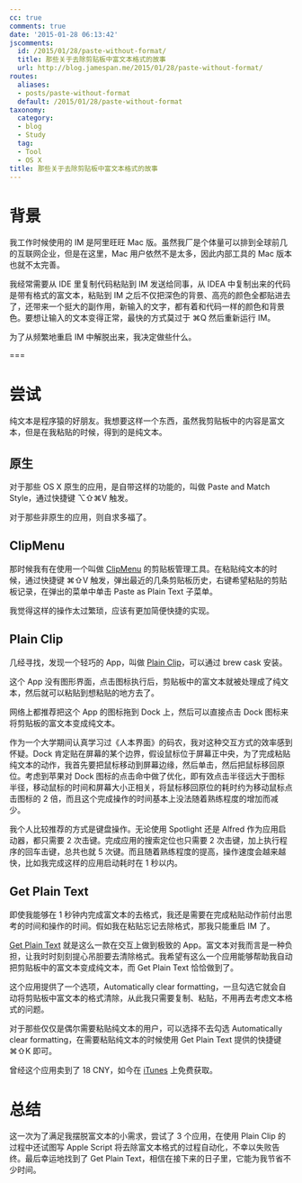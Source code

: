 ```yaml
---
cc: true
comments: true
date: '2015-01-28 06:13:42'
jscomments:
  id: /2015/01/28/paste-without-format/
  title: 那些关于去除剪贴板中富文本格式的故事
  url: http://blog.jamespan.me/2015/01/28/paste-without-format/
routes:
  aliases:
  - posts/paste-without-format
  default: /2015/01/28/paste-without-format
taxonomy:
  category:
  - blog
  - Study
  tag:
  - Tool
  - OS X
title: 那些关于去除剪贴板中富文本格式的故事
---
```


# 背景

我工作时候使用的 IM 是阿里旺旺 Mac 版。虽然我厂是个体量可以排到全球前几的互联网企业，但是在这里，Mac 用户依然不是太多，因此内部工具的 Mac 版本也就不太完善。

我经常需要从 IDE 里复制代码粘贴到 IM 发送给同事，从 IDEA 中复制出来的代码是带有格式的富文本，粘贴到 IM 之后不仅把深色的背景、高亮的颜色全都贴进去了，还带来一个挺大的副作用，新输入的文字，都有着和代码一样的颜色和背景色。要想让输入的文本变得正常，最快的方式莫过于 ⌘Q 然后重新运行 IM。

为了从频繁地重启 IM 中解脱出来，我决定做些什么。

===



# 尝试

纯文本是程序猿的好朋友。我想要这样一个东西，虽然我剪贴板中的内容是富文本，但是在我粘贴的时候，得到的是纯文本。

## 原生

对于那些 OS X 原生的应用，是自带这样的功能的，叫做 Paste and Match Style，通过快捷键 ⌥⇧⌘V 触发。

对于那些非原生的应用，则自求多福了。

## ClipMenu

那时候我有在使用一个叫做 [ClipMenu][1] 的剪贴板管理工具。在粘贴纯文本的时候，通过快捷键 ⌘⇧V 触发，弹出最近的几条剪贴板历史，右键希望粘贴的剪贴板记录，在弹出的菜单中单击 Paste as Plain Text 子菜单。

我觉得这样的操作太过繁琐，应该有更加简便快捷的实现。

## Plain Clip

几经寻找，发现一个轻巧的 App，叫做 [Plain Clip][2]，可以通过 brew cask 安装。

这个 App 没有图形界面，点击图标执行后，剪贴板中的富文本就被处理成了纯文本，然后就可以粘贴到想粘贴的地方去了。

网络上都推荐把这个 App 的图标拖到 Dock 上，然后可以直接点击 Dock 图标来将剪贴板的富文本变成纯文本。

作为一个大学期间认真学习过《人本界面》的码农，我对这种交互方式的效率感到怀疑。Dock 肯定贴在屏幕的某个边界，假设鼠标位于屏幕正中央，为了完成粘贴纯文本的动作，我首先要把鼠标移动到屏幕边缘，然后单击，然后把鼠标移回原位。考虑到苹果对 Dock 图标的点击命中做了优化，即有效点击半径远大于图标半径，移动鼠标的时间和屏幕大小正相关，将鼠标移回原位的耗时约为移动鼠标点击图标的 2 倍，而且这个完成操作的时间基本上没法随着熟练程度的增加而减少。

我个人比较推荐的方式是键盘操作。无论使用 Spotlight 还是 Alfred 作为应用启动器，都只需要 2 次击键。完成应用的搜索定位也只需要 2 次击键，加上执行程序的回车击键，总共也就 5 次键。而且随着熟练程度的提高，操作速度会越来越快，比如我完成这样的应用启动耗时在 1 秒以内。

## Get Plain Text

即使我能够在 1 秒钟内完成富文本的去格式，我还是需要在完成粘贴动作前付出思考的时间和操作的时间。假如我在粘贴忘记去除格式，那我只能重启 IM 了。

[Get Plain Text][3] 就是这么一款在交互上做到极致的 App。富文本对我而言是一种负担，让我时时刻刻提心吊胆要去清除格式。我希望有这么一个应用能够帮助我自动把剪贴板中的富文本变成纯文本，而 Get Plain Text 恰恰做到了。

这个应用提供了一个选项，Automatically clear formatting，一旦勾选它就会自动将剪贴板中富文本的格式清除，从此我只需要复制、粘贴，不用再去考虑文本格式的问题。

对于那些仅仅是偶尔需要粘贴纯文本的用户，可以选择不去勾选 Automatically clear formatting，在需要粘贴纯文本的时候使用 Get Plain Text 提供的快捷键 ⌘⇧K 即可。

曾经这个应用卖到了 18 CNY，如今在 [iTunes][4] 上免费获取。

# 总结

这一次为了满足我摆脱富文本的小需求，尝试了 3 个应用，在使用 Plain Clip 的过程中还试图写 Apple Script 将去除富文本格式的过程自动化，不幸以失败告终。最后幸运地找到了 Get Plain Text，相信在接下来的日子里，它能为我节省不少时间。

[1]: http://www.clipmenu.com
[2]: http://www.bluem.net/en/mac/plain-clip/
[3]: http://zipzapmac.com/getplaintext
[4]: https://itunes.apple.com/cn/app/get-plain-text/id508368068